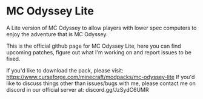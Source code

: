 # MC Odyssey Lite

A Lite version of MC Odyssey to allow players with lower spec computers to enjoy the adventure that is MC Odyssey. 

This is the official github page for MC Odyssey Lite, here you can find upcoming patches, figure out what I'm working on and report issues to be fixed. 

If you'd like to download the pack, please visit: https://www.curseforge.com/minecraft/modpacks/mc-odyssey-lite
If you'd like to discuss things other than issues/bugs with me, please contact me on discord in our official server at: discord.gg/JzSydC6UMR
